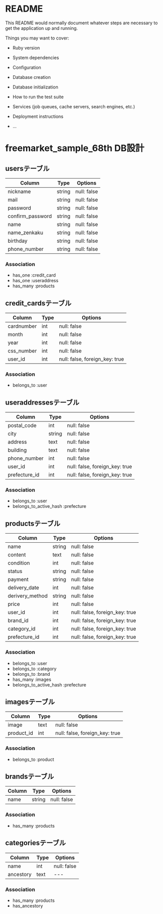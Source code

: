 # README

This README would normally document whatever steps are necessary to get the
application up and running.

Things you may want to cover:

* Ruby version

* System dependencies

* Configuration

* Database creation

* Database initialization

* How to run the test suite

* Services (job queues, cache servers, search engines, etc.)

* Deployment instructions

* ...

# freemarket_sample_68th DB設計
## usersテーブル
|Column|Type|Options|
|------|----|-------|
|nickname|string|null: false|
|mail|string|null: false|
|password|string|null: false|
|confirm_password|string|null: false|
|name|string|null: false|
|name_zenkaku|string|null: false|
|birthday|string|null: false|
|phone_number|string|null: false|
### Association
- has_one :credit_card
- has_one :useraddress
- has_many :products

## credit_cardsテーブル
|Column|Type|Options|
|------|----|-------|
|cardnumber|int|null: false|
|month|int|null: false|
|year|int|null: false|
|css_number|int|null: false|
|user_id|int|null: false, foreign_key: true|


### Association
- belongs_to :user

## useraddressesテーブル
|Column|Type|Options|
|------|----|-------|
|postal_code|int|null: false|
|city|string|null: false|
|address|text|null: false|
|building|text|null: false|
|phone_number|int|null: false|
|user_id|int|null: false, foreign_key: true|
|prefecture_id|int|null: false, foreign_key: true|

### Association
- belongs_to :user
- belongs_to_active_hash :prefecture





## productsテーブル
|Column|Type|Options|
|------|----|-------|
|name|string|null: false|
|content|text|null: false|
|condition|int|null: false|
|status|string|null: false|
|payment|string|null: false|
|delivery_date|int|null: false|
|derivery_method|string|null: false|
|price|int|null: false|
|user_id|int|null: false, foreign_key: true|
|brand_id|int|null: false, foreign_key: true|
|category_id|int|null: false, foreign_key: true|
|prefecture_id|int|null: false, foreign_key: true|


### Association
- belongs_to :user
- belongs_to :category
- belongs_to :brand
- has_many :images
- belongs_to_active_hash :prefecture

## imagesテーブル
|Column|Type|Options|
|------|----|-------|
|image|text|null: false|
|product_id|int|null: false, foreign_key: true|


### Association
- belongs_to :product

## brandsテーブル
|Column|Type|Options|
|------|----|-------|
|name|string|null: false|

### Association
- has_many :products

## categoriesテーブル
|Column|Type|Options|
|------|----|-------|
|name|int|null: false|
|ancestory|text|---|

### Association
- has_many :products
- has_ancestory

